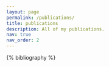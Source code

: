 ```yaml
---
layout: page
permalink: /publications/
title: publications
description: All of my publications.
nav: true
nav_order: 2
---
```


<!-- _pages/publications.md -->
<div class="publications">

{% bibliography %}

</div>
